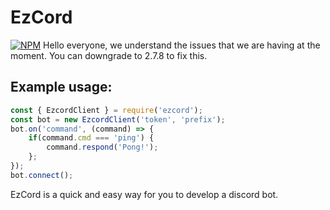 # EzCord
[![NPM](https://nodei.co/npm/ezcord.png)](https://nodei.co/npm/ezcord/)
Hello everyone, we understand the issues that we are having at the moment. You can downgrade to 2.7.8 to fix this.
## Example usage:
```js
const { EzcordClient } = require('ezcord');
const bot = new EzcordClient('token', 'prefix');
bot.on('command', (command) => {
    if(command.cmd === 'ping') {
        command.respond('Pong!');
    };
});
bot.connect();
```
EzCord is a quick and easy way for you to develop a discord bot.
